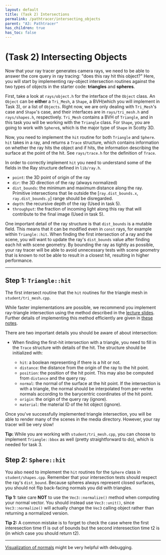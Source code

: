 ```yaml
---
layout: default
title: (Task 2) Intersections
permalink: /pathtracer/intersecting_objects
parent: "A3: Pathtracer"
has_children: true
has_toc: false
---
```


# (Task 2) Intersecting Objects

Now that your ray tracer generates camera rays, we need to be able to answer the core query in ray tracing: "does this ray hit this object?" Here, you will start by implementing ray-object intersection routines against the two types of objects in the starter code: **triangles** and **spheres**.

First, take a look at `rays/object.h` for the interface of the `Object` class. An `Object` can be **either** a `Tri_Mesh`, a `Shape`, a BVH(which you will implement in Task 3), or a list of `Objects`. Right now, we are only dealing with `Tri_Mesh`'s case and `Shape`'s case, and their interfaces are in `rays/tri_mesh.h`  and `rays/shapes.h`, respectively. `Tri_Mesh` contains a BVH of `Triangle`, and in this task you will be working with the `Triangle` class. For `Shape`, you are going to work with `Sphere`s, which is the major type of `Shape` in Scotty 3D.

Now, you need to implement the `hit` routine for both `Triangle` and `Sphere`. `hit` takes in a ray, and returns a `Trace` structure, which contains information on whether the ray hits the object and if hits, the information describing the surface at the point of the hit. See `rays/trace.h` for the definition of `Trace`.

In order to correctly implement `hit` you need to understand some of the fields in the Ray structure defined in `lib/ray.h`.

* `point`: the 3D point of origin of the ray
* `dir`: the 3D direction of the ray (always normalized)
* `dist_bounds`: the minimum and maximum distance along the ray. Primitive intersections that lie outside the [`ray.dist_bounds.x`, `ray.dist_bounds.y`] range should be disregarded.
* `depth`: the recursive depth of the ray (Used in task 5).
* `throughput`: the fraction of incoming light along this ray that will contribute to the final image (Used in task 5).

One important detail of the ray structure is that `dist_bounds` is a mutable field. This means that it can be modified even in `const` rays, for example within `Triangle::hit`. When finding the first intersection of a ray and the scene, you will want to update the ray's `dist_bounds` value after finding each hit with scene geometry. By bounding the ray as tightly as possible, your ray tracer will be able to avoid unnecessary tests with scene geometry that is known to not be able to result in a closest hit, resulting in higher performance.

---

## Step 1: `Triangle::hit`

The first intersect routine that the `hit` routines for the triangle mesh in `student/tri_mesh.cpp`.

While faster implementations are possible, we recommend you implement ray-triangle intersection using the method described in the [lecture slides](http://15462.courses.cs.cmu.edu/fall2017/lecture/acceleratingqueries). Further details of implementing this method efficiently are given in [these notes](ray_triangle_intersection.md).

There are two important details you should be aware of about intersection:

* When finding the first-hit intersection with a triangle, you need to fill in the `Trace` structure with details of the hit. The structure should be initialized with:

    * `hit`: a boolean representing if there is a hit or not.
    * `distance`: the distance from the origin of the ray to the hit point.
    * `position`: the position of the hit point. This may also be computed from `distance` and the query ray.
    * `normal`: the normal of the surface at the hit point. If the intersection is with a triangle, the normal should be interpolated from per-vertex normals according to the barycentric coordinates of the hit point.
    * `origin`: the origin of the query ray (ignore).
    * `material`: the material ID of the hit object (ignore).

Once you've successfully implemented triangle intersection, you will be able to render many of the scenes in the media directory. However, your ray tracer will be very slow!

**Tip:** While you are working with `student/tri_mesh.cpp`, you can choose to implement `Triangle::bbox` as well (pretty straightforward to do), which is needed for task 3.

## Step 2: `Sphere::hit`

You also need to implement the `hit` routines for the `Sphere` class in `student/shapes.cpp`. Remember that your intersection tests should respect the ray's `dist_bound`. Because spheres always represent closed surfaces, you should not flip back-facing normals you did with triangles.

**Tip 1:** take care **NOT** to use the `Vec3::normalize()` method when computing your
normal vector. You should instead use `Vec3::unit()`, since `Vec3::normalize()`
will actually change the `Vec3` calling object rather than returning a
normalized version.


**Tip 2:** A common mistake is to forget to check the case where the first
interesection time t1 is out of bounds but the second interesection time t2 is
(in which case you should return t2).

---

[Visualization of normals](visualization_of_normals.md) might be very helpful with debugging.
